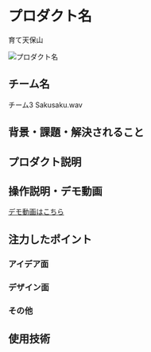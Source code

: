 # プロダクト名

育て天保山

![プロダクト名](https://kc3.me/cms/wp-content/uploads/2024/11/hack25-eyecatch.png)
<!-- プロダクト名・イメージ画像を差し変えてください -->


## チーム名

チーム3 Sakusaku.wav
<!-- チームIDとチーム名を入力してください -->


## 背景・課題・解決されること

<!-- テーマ「関西をいい感じに」に対して、考案するプロダクトがどういった(Why)背景から思いついたのか、どのよう(What)な課題があり、どのよう(How)に解決するのかを入力してください -->


## プロダクト説明

<!-- 開発したプロダクトの説明を入力してください -->


## 操作説明・デモ動画
[デモ動画はこちら](https://www.youtube.com/watch?v=fbzGp0XJGq8)
<!-- 開発したプロダクトの操作説明について入力してください。また、操作説明デモ動画があれば、埋め込みやリンクを記載してください -->


## 注力したポイント

<!-- 開発したプロダクトの中で、特に注力して作成した箇所・ポイントについて入力してください -->
### アイデア面

### デザイン面

### その他

## 使用技術

<!-- 使用技術を入力してください -->


<!--
markdownの記法はこちらを参照してください！
https://docs.github.com/ja/get-started/writing-on-github/getting-started-with-writing-and-formatting-on-github/basic-writing-and-formatting-syntax
-->
